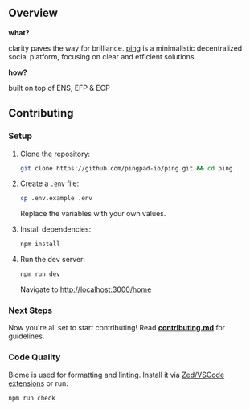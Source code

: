 ## Overview

**what?**

clarity paves the way for brilliance. [ping](https://pingpad.io) is a minimalistic decentralized social platform, focusing on clear and efficient solutions.

**how?**

built on top of ENS, EFP & ECP


## Contributing

### Setup

1. Clone the repository:
   ```sh
   git clone https://github.com/pingpad-io/ping.git && cd ping
   ```

2. Create a `.env` file:
   ```sh
   cp .env.example .env
   ```
   Replace the variables with your own values.

3. Install dependencies:
   ```sh
   npm install
   ```

4. Run the dev server:
   ```sh
   npm run dev
   ```
   Navigate to [http://localhost:3000/home](http://localhost:3000/home)

### Next Steps

Now you're all set to start contributing! Read **[contributing.md](CONTRIBUTING.md)** for guidelines.

### Code Quality

Biome is used for formatting and linting. Install it via [Zed/VSCode extensions](https://biomejs.dev/guides/getting-started/) or run:
```sh
npm run check
```

